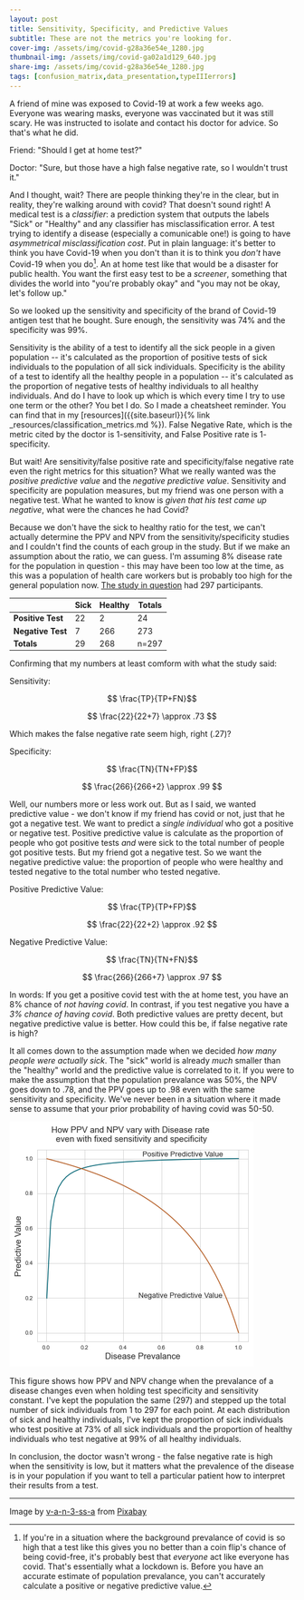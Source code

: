 ```yaml
---
layout: post
title: Sensitivity, Specificity, and Predictive Values
subtitle: These are not the metrics you're looking for.
cover-img: /assets/img/covid-g28a36e54e_1280.jpg
thumbnail-img: /assets/img/covid-ga02a1d129_640.jpg
share-img: /assets/img/covid-g28a36e54e_1280.jpg
tags: [confusion_matrix,data_presentation,typeIIIerrors]
---
```


<script type="text/javascript" async
  src="https://cdn.mathjax.org/mathjax/latest/MathJax.js?config=TeX-MML-AM_CHTML">
</script>

A friend of mine was exposed to Covid-19 at work a few weeks ago.  Everyone was wearing masks, everyone was vaccinated but it was still scary.  He was instructed to isolate and contact his doctor for advice.  So that's what he did.

Friend: "Should I get at home test?"

Doctor: "Sure, but those have a high false negative rate, so I wouldn't trust it."

And I thought, wait?  There are people thinking they're in the clear, but in reality, they're walking around with covid?  That doesn't sound right!  A medical test is a _classifier_:  a prediction system that outputs the labels "Sick" or "Healthy" and any classifier has misclassification error.  A test trying to identify a disease (especially a comunicable one!) is going to have _asymmetrical misclassification cost_.  Put in plain language:  it's better to think you have Covid-19 when you don't than it is to think you _don't_ have Covid-19 when you do[^1]. An at home test like that would be a disaster for public health.  You want the first easy test to be a _screener_, something that divides the world into "you're probably okay" and "you may not be okay, let's follow up."

So we looked up the sensitivity and specificity of the brand of Covid-19 antigen test that he bought.  Sure enough, the sensitivity was 74% and the specificity was 99%. 

Sensitivity is the ability of a test to identify all the sick people in a given population -- it's calculated as the proportion of positive tests of sick individuals to the population of all sick individuals.  Specificity is the ability of a test to identify all the healthy people in a population -- it's calculated as the proportion of negative tests of healthy individuals to all healthy individuals.  And do I have to look up which is which every time I try to use one term or the other?  You bet I do.  So I made a cheatsheet reminder.  You can find that in my [resources]({{site.baseurl}}{% link _resources/classification_metrics.md %}).  False Negative Rate, which is the metric cited by the doctor is 1-sensitivity, and False Positive rate is 1- specificity.

But wait!  Are sensitivity/false positive rate and specificity/false negative rate even the right metrics for this situation?  What we really wanted was the _positive predictive value_ and the _negative predictive value_.  Sensitivity and specificity are population measures, but my friend was one person with a negative test.  What he wanted to know is _given that his test came up negative_, what were the chances he had Covid?  

Because we don't have the sick to healthy ratio for the test, we can't actually determine the PPV and NPV from the sensitivity/specificity studies and I couldn't find the counts of each group in the study.  But if we make an assumption about the ratio, we can guess.  I'm assuming 8% disease rate for the population in question - this may have been too low at the time, as this was a population of health care workers but is probably too high for the general population now. [The study in question](https://www.nature.com/articles/s41598-021-94055-1#MOESM1 "Multidisciplinary assessment of the Abbott BinaxNOW SARS-CoV-2 point-of-care antigen test in the context of emerging viral variants and self-administration") had 297 participants. 

| |Sick|Healthy|Totals|
|---|---|---|---|
|**Positive Test**|22|2|24|
|**Negative Test**|7|266|273|
|**Totals**|29|268|n=297|

Confirming that my numbers at least comform with what the study said:

Sensitivity:

$$ \frac{TP}{TP+FN}$$ 

$$ \frac{22}{22+7} \approx .73 $$ 

Which makes the false negative rate seem high, right (.27)?

Specificity:

$$ \frac{TN}{TN+FP}$$

$$ \frac{266}{266+2} \approx .99 $$

Well, our numbers more or less work out.  But as I said, we wanted predictive value - we don't know if my friend has covid or not, just that he got a negative test. We want to predict a _single individual_ who got a positive or negative test.  Positive predictive value is calculate as the proportion of people who got positive tests _and_ were sick to the total number of people got positive tests.  But my friend got a negative test.  So we want the negative predictive value: the proportion of people who were healthy and tested negative to the total number who tested negative.

Positive Predictive Value:

$$ \frac{TP}{TP+FP}$$

$$ \frac{22}{22+2} \approx .92 $$

Negative Predictive Value:

$$ \frac{TN}{TN+FN}$$

$$ \frac{266}{266+7} \approx .97 $$

In words:  If you get a positive covid test with the at home test, you have an 8% chance of _not having covid_.  In contrast, if you test negative you have a _3% chance of having covid_.  Both predictive values are pretty decent, but negative predictive value is better.  How could this be, if false negative rate is high?

It all comes down to the assumption made when we decided _how many people were actually sick_.  The "sick" world is already _much_ smaller than the "healthy" world and the predictive value is correlated to it. If you were to make the assumption that the population prevalance was 50%, the NPV goes down to .78, and the PPV goes up to .98 even with the same sensitivity and specificity.  We've never been in a situation where it made sense to assume that your prior probability of having covid was 50-50.


![This figure shows how PPV and NPV change when the prevalance of a disease changes even when holding test specificity and sensitivity constant](/assets/img/pv.png)


This figure shows how PPV and NPV change when the prevalance of a disease changes even when holding test specificity and sensitivity constant.  I've kept the population the same (297) and stepped up the total number of sick individuals from 1 to 297 for each point.  At each distribution of sick and healthy individuals, I've kept the proportion of sick individuals who test positive at 73% of all sick individuals and the proportion of healthy individuals who test negative at 99% of all healthy individuals. 


In conclusion, the doctor wasn't wrong - the false negative rate is high when the sensitivity is low, but it matters what the prevalence of the disease is in your population if you want to tell a particular patient how to interpret their results from a test.  

<hr>

[^1]:If you're in a situation where the background prevalance of covid is so high that a test like this gives you no better than a coin flip's chance of being covid-free, it's probably best that _everyone_ act like everyone has covid.  That's essentially what a lockdown is.  Before you have an accurate estimate of population prevalance, you can't accurately calculate a positive or negative predictive value.


Image by <a href="https://pixabay.com/users/v-a-n-3-ss-a-13670757/?utm_source=link-attribution&amp;utm_medium=referral&amp;utm_campaign=image&amp;utm_content=5027031">v-a-n-3-ss-a</a> from <a href="https://pixabay.com/?utm_source=link-attribution&amp;utm_medium=referral&amp;utm_campaign=image&amp;utm_content=5027031">Pixabay</a>